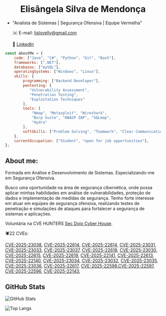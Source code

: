 <h1 align="center">Elisângela Silva de Mendonça</h1>

- "Analista de Sistemas | Segurança Ofensiva | Equipe Vermelha"
  
  ✉️ E-mail: lislovelly@gmail.com
  
  🔗 [LinkedIn](https://www.linkedin.com/in/elisangelasilvademendonca)


```javascript
const aboutMe = {
    code: ["Java", "C#", "Python", "Git", "Bash"],
    frameworks: [".NET"],
    databases: ["mySQL"],
    operatingSystems: ["Windows", "Linux"],
    skills: {
        programming: ["Backend Developer"],
        pentesting: [
           "Vulnerability Assessment", 
           "Penetration Testing", 
           "Exploitation Techniques"
        ],
        tools: [
            "Nmap", "Metasploit", "Wireshark", 
            "Burp Suite", "OWASP ZAP", "SQLmap", 
            "Hydra"
        ],
        softSkills: ["Problem Solving", "Teamwork", "Clear Communication", "Time Management"]
    },
    currentOccupation: ["Student", "open for job opportunities"],
};
```

 
## About me:

Formada em Análise e Desenvolvimento de Sistemas. Especializando-me em Segurança Ofensiva.

Busco uma oportunidade na área de segurança cibernética, onde possa aplicar minhas habilidades em análise de vulnerabilidades, proteção de dados e implementação de medidas de segurança. Tenho forte interesse em atuar em equipes de segurança ofensiva, realizando testes de penetração e simulações de ataques para fortalecer a segurança de sistemas e aplicações.

Voluntária na CVE HUNTERS [Sec Dojo Cyber House](https://github.com/Sec-Dojo-Cyber-House).

🕷️22 CVEs: 

[CVE-2025-23038](https://www.cve.org/CVERecord?id=CVE-2025-23038), [CVE-2025-22614](https://www.cve.org/CVERecord?id=CVE-2025-22614), 
[CVE-2025-22614](https://www.cve.org/CVERecord?id=CVE-2025-22614), [CVE-2025-23031](https://www.cve.org/CVERecord?id=CVE-2025-23031), 
[CVE-2025-23033](https://www.cve.org/CVERecord?id=CVE-2025-23033), [CVE-2025-23037](https://www.cve.org/CVERecord?id=CVE-2025-23037), 
[CVE-2025-22618](https://www.cve.org/CVERecord?id=CVE-2025-22618), [CVE-2025-23030](https://www.cve.org/CVERecord?id=CVE-2025-23030), 
[CVE-2025-22615](https://www.cve.org/CVERecord?id=CVE-2025-22615), [CVE-2025-22619](https://www.cve.org/CVERecord?id=CVE-2025-22619), 
[CVE-2025-22141](https://www.cve.org/CVERecord?id=CVE-2025-22141), [CVE-2025-22613](https://www.cve.org/CVERecord?id=CVE-2025-22613), 
[CVE-2025-22140](https://www.cve.org/CVERecord?id=CVE-2025-22140), [CVE-2025-23034](https://www.cve.org/CVERecord?id=CVE-2025-23034), 
[CVE-2025-23032](https://www.cve.org/CVERecord?id=CVE-2025-23032), [CVE-2025-23035](https://www.cve.org/CVERecord?id=CVE-2025-23035), 
[CVE-2025-23036](https://www.cve.org/CVERecord?id=CVE-2025-23036), [CVE-2025-22617](https://www.cve.org/CVERecord?id=CVE-2025-22617), 
[CVE-2025-22598](https://www.cve.org/CVERecord?id=CVE-2025-22598),[CVE-2025-22597](https://www.cve.org/CVERecord?id=CVE-2025-22597), 
[CVE-2025-22596](https://www.cve.org/CVERecord?id=CVE-2025-22596), [CVE-2025-22143](https://www.cve.org/CVERecord?id=CVE-2025-22143),

## GitHub Stats

![GitHub Stats](https://github-readme-stats.vercel.app/api?username=lislovelly&theme=transparent&bg_color=000&border_color=30A3DC&show_icons=true&icon_color=30A3DC&title_color=E94D5F&text_color=FFF)

![Top Langs](https://github-readme-stats-git-masterrstaa-rickstaa.vercel.app/api/top-langs/?username=lislovelly&layout=compact&bg_color=000&border_color=30A3DC&title_color=E94D5F&text_color=FFF)









<!---
lislovelly/lislovelly is a ✨ special ✨ repository because its `README.md` (this file) appears on your GitHub profile.
You can click the Preview link to take a look at your changes.
--->
